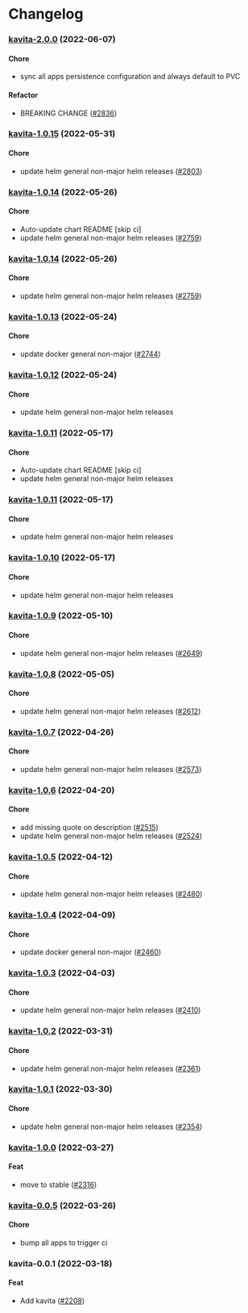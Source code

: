 # Changelog<br>


<a name="kavita-2.0.0"></a>
### [kavita-2.0.0](https://github.com/truecharts/apps/compare/kavita-1.0.15...kavita-2.0.0) (2022-06-07)

#### Chore

* sync all apps persistence configuration and always default to PVC

#### Refactor

* BREAKING CHANGE ([#2836](https://github.com/truecharts/apps/issues/2836))



<a name="kavita-1.0.15"></a>
### [kavita-1.0.15](https://github.com/truecharts/apps/compare/kavita-1.0.14...kavita-1.0.15) (2022-05-31)

#### Chore

* update helm general non-major helm releases ([#2803](https://github.com/truecharts/apps/issues/2803))



<a name="kavita-1.0.14"></a>
### [kavita-1.0.14](https://github.com/truecharts/apps/compare/kavita-1.0.13...kavita-1.0.14) (2022-05-26)

#### Chore

* Auto-update chart README [skip ci]
* update helm general non-major helm releases ([#2759](https://github.com/truecharts/apps/issues/2759))



<a name="kavita-1.0.14"></a>
### [kavita-1.0.14](https://github.com/truecharts/apps/compare/kavita-1.0.13...kavita-1.0.14) (2022-05-26)

#### Chore

* update helm general non-major helm releases ([#2759](https://github.com/truecharts/apps/issues/2759))



<a name="kavita-1.0.13"></a>
### [kavita-1.0.13](https://github.com/truecharts/apps/compare/kavita-1.0.12...kavita-1.0.13) (2022-05-24)

#### Chore

* update docker general non-major ([#2744](https://github.com/truecharts/apps/issues/2744))



<a name="kavita-1.0.12"></a>
### [kavita-1.0.12](https://github.com/truecharts/apps/compare/kavita-1.0.11...kavita-1.0.12) (2022-05-24)

#### Chore

* update helm general non-major helm releases



<a name="kavita-1.0.11"></a>
### [kavita-1.0.11](https://github.com/truecharts/apps/compare/kavita-1.0.10...kavita-1.0.11) (2022-05-17)

#### Chore

* Auto-update chart README [skip ci]
* update helm general non-major helm releases



<a name="kavita-1.0.11"></a>
### [kavita-1.0.11](https://github.com/truecharts/apps/compare/kavita-1.0.10...kavita-1.0.11) (2022-05-17)

#### Chore

* update helm general non-major helm releases



<a name="kavita-1.0.10"></a>
### [kavita-1.0.10](https://github.com/truecharts/apps/compare/kavita-1.0.9...kavita-1.0.10) (2022-05-17)

#### Chore

* update helm general non-major helm releases



<a name="kavita-1.0.9"></a>
### [kavita-1.0.9](https://github.com/truecharts/apps/compare/kavita-1.0.8...kavita-1.0.9) (2022-05-10)

#### Chore

* update helm general non-major helm releases ([#2649](https://github.com/truecharts/apps/issues/2649))



<a name="kavita-1.0.8"></a>
### [kavita-1.0.8](https://github.com/truecharts/apps/compare/kavita-1.0.7...kavita-1.0.8) (2022-05-05)

#### Chore

* update helm general non-major helm releases ([#2612](https://github.com/truecharts/apps/issues/2612))



<a name="kavita-1.0.7"></a>
### [kavita-1.0.7](https://github.com/truecharts/apps/compare/kavita-1.0.6...kavita-1.0.7) (2022-04-26)

#### Chore

* update helm general non-major helm releases ([#2573](https://github.com/truecharts/apps/issues/2573))



<a name="kavita-1.0.6"></a>
### [kavita-1.0.6](https://github.com/truecharts/apps/compare/kavita-1.0.5...kavita-1.0.6) (2022-04-20)

#### Chore

* add missing quote on description ([#2515](https://github.com/truecharts/apps/issues/2515))
* update helm general non-major helm releases ([#2524](https://github.com/truecharts/apps/issues/2524))



<a name="kavita-1.0.5"></a>
### [kavita-1.0.5](https://github.com/truecharts/apps/compare/kavita-1.0.4...kavita-1.0.5) (2022-04-12)

#### Chore

* update helm general non-major helm releases ([#2480](https://github.com/truecharts/apps/issues/2480))



<a name="kavita-1.0.4"></a>
### [kavita-1.0.4](https://github.com/truecharts/apps/compare/kavita-1.0.3...kavita-1.0.4) (2022-04-09)

#### Chore

* update docker general non-major ([#2460](https://github.com/truecharts/apps/issues/2460))



<a name="kavita-1.0.3"></a>
### [kavita-1.0.3](https://github.com/truecharts/apps/compare/kavita-1.0.2...kavita-1.0.3) (2022-04-03)

#### Chore

* update helm general non-major helm releases ([#2410](https://github.com/truecharts/apps/issues/2410))



<a name="kavita-1.0.2"></a>
### [kavita-1.0.2](https://github.com/truecharts/apps/compare/kavita-1.0.1...kavita-1.0.2) (2022-03-31)

#### Chore

* update helm general non-major helm releases ([#2361](https://github.com/truecharts/apps/issues/2361))



<a name="kavita-1.0.1"></a>
### [kavita-1.0.1](https://github.com/truecharts/apps/compare/kavita-1.0.0...kavita-1.0.1) (2022-03-30)

#### Chore

* update helm general non-major helm releases ([#2354](https://github.com/truecharts/apps/issues/2354))



<a name="kavita-1.0.0"></a>
### [kavita-1.0.0](https://github.com/truecharts/apps/compare/kavita-0.0.5...kavita-1.0.0) (2022-03-27)

#### Feat

* move to stable ([#2316](https://github.com/truecharts/apps/issues/2316))



<a name="kavita-0.0.5"></a>
### [kavita-0.0.5](https://github.com/truecharts/apps/compare/kavita-0.0.4...kavita-0.0.5) (2022-03-26)

#### Chore

* bump all apps to trigger ci



<a name="kavita-0.0.1"></a>
### kavita-0.0.1 (2022-03-18)

#### Feat

* Add kavita ([#2208](https://github.com/truecharts/apps/issues/2208))
